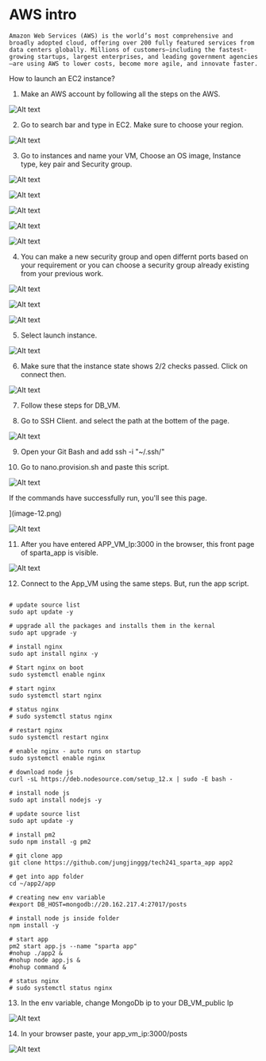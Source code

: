 # AWS intro

    Amazon Web Services (AWS) is the world’s most comprehensive and broadly adopted cloud, offering over 200 fully featured services from data centers globally. Millions of customers—including the fastest-growing startups, largest enterprises, and leading government agencies—are using AWS to lower costs, become more agile, and innovate faster.



How to launch an EC2 instance?

1. Make an AWS account by following all the steps on the AWS.

![Alt text](image.png)

2. Go to search bar and type in EC2. Make sure to choose your region. 

![Alt text](image-1.png)

3. Go to instances and name your VM, Choose an OS image, Instance type, key pair and Security group.
   
 ![Alt text](image-2.png)

![Alt text](image-4.png)

![Alt text](image-3.png)

![Alt text](image-5.png)

![Alt text](image-6.png)

4. You can make a new security group and open differnt ports based on your requirement or you can choose a security group already existing from your previous work.

![Alt text](image-7.png)


![Alt text](image-19.png)


![Alt text](image-8.png)


5. Select launch instance.

![Alt text](image-20.png)

6. Make sure that the instance state shows 2/2 checks passed. Click on connect then.


![Alt text](image-9.png)


7. Follow these steps for DB_VM.


8. Go to SSH Client. and select the path at the bottem of the page.
   

![Alt text](image-11.png)

9. Open your Git Bash and add ssh -i "~/.ssh/<key name>"  

10.  Go to nano.provision.sh and paste this script.

![Alt text](image-18.png)
  
  If the commands have successfully run, you'll see this page.

  ](image-12.png)

  ![Alt text](image-13.png)

11.  After you have entered APP_VM_Ip:3000 in the browser, this front page of sparta_app is visible.

  ![Alt text](image-15.png)


12. Connect to the App_VM using the same steps. But, run the app script.
    
```       #!/bin/bash

# update source list
sudo apt update -y

# upgrade all the packages and installs them in the kernal
sudo apt upgrade -y

# install nginx
sudo apt install nginx -y

# Start nginx on boot
sudo systemctl enable nginx

# start nginx
sudo systemctl start nginx

# status nginx
# sudo systemctl status nginx

# restart nginx
sudo systemctl restart nginx

# enable nginx - auto runs on startup
sudo systemctl enable nginx

# download node js
curl -sL https://deb.nodesource.com/setup_12.x | sudo -E bash -

# install node js
sudo apt install nodejs -y

# update source list
sudo apt update -y

# install pm2
sudo npm install -g pm2

# git clone app
git clone https://github.com/jungjinggg/tech241_sparta_app app2

# get into app folder
cd ~/app2/app

# creating new env variable
#export DB_HOST=mongodb://20.162.217.4:27017/posts

# install node js inside folder
npm install -y

# start app
pm2 start app.js --name "sparta app"
#nohup ./app2 &
#nohup node app.js &
#nohup command &

# status nginx
# sudo systemctl status nginx
```
    

13. In the env variable, change MongoDb ip to your DB_VM_public Ip


  ![Alt text](image-16.png)


14.  In your browser paste, your app_vm_ip:3000/posts

  ![Alt text](image-17.png)


